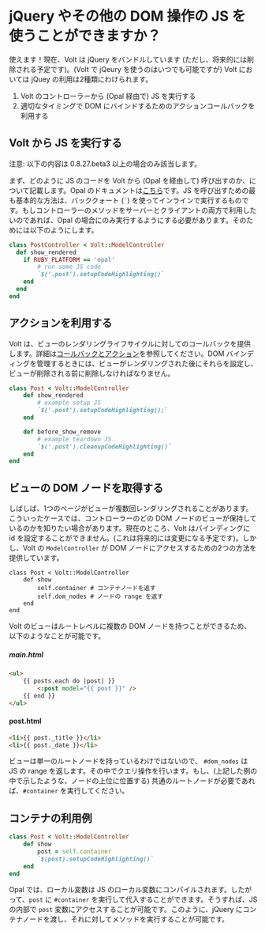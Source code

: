 # jQuery やその他の DOM 操作の JS を使うことができますか？

使えます！現在、Volt は jQuery をバンドルしています (ただし、将来的には削除される予定です)。(Volt で jQeury を使うのはいつでも可能ですが) Volt においては jQuey の利用は2種類にわけられます。

1. Volt のコントローラーから (Opal 経由で) JS を実行する
2. 適切なタイミングで DOM にバインドするためのアクションコールバックを利用する

## Volt から JS を実行する

注意: 以下の内容は 0.8.27.beta3 以上の場合のみ該当します。

まず、どのように JS のコードを Volt から (Opal を経由して) 呼び出すのか、について記載します。Opal のドキュメントは[こちら](http://opalrb.org/docs/compiled_ruby/)です。JS を呼び出すための最も基本的な方法は、バッククォート (``` ` ```) を使ってインラインで実行するものです。もしコントローラーのメソッドをサーバーとクライアントの両方で利用したいのであれば、Opal の場合にのみ実行するようにする必要があります。そのためには以下のようにします。

```ruby
class PostController < Volt::ModelController
  def show_rendered
    if RUBY_PLATFORM == 'opal'
        # run some JS code
        `$('.post').setupCodeHighlighting()`
    end
  end
end
```

## アクションを利用する

Volt は、ビューのレンダリングライフサイクルに対してのコールバックを提供します。詳細は[コールバックとアクション](../docs/callbacks_and_actions.html)を参照してください。DOM バインディングを管理するときには、ビューがレンダリングされた後にそれらを設定し、ビューが削除される前に削除しなければなりません。

```ruby
class Post < Volt::ModelController
    def show_rendered
        # example setup JS
        `$('.post').setupCodeHighlighting();`
    end

    def before_show_remove
        # example teardown JS
        `$('.post').cleanupCodeHighlighting()`
    end
end
```

## ビューの DOM ノードを取得する

しばしば、1つのページがビューが複数回レンダリングされることがあります。こういったケースでは、コントローラーのどの DOM ノードのビューが保持しているのかを知りたい場合があります。現在のところ、Volt はバインディングに id を設定することができません。(これは将来的には変更になる予定です)。しかし、Volt の ```ModelController``` が DOM ノードにアクセスするための2つの方法を提供しています。

```
class Post < Volt::ModelController
    def show
        self.container # コンテナノードを返す
        self.dom_nodes # ノードの range を返す
    end
end
```

Volt のビューはルートレベルに複数の DOM ノードを持つことができるため、以下のようなことが可能です。

##### main.html

```html
<ul>
    {{ posts.each do |post| }}
        <:post model="{{ post }}" />
    {{ end }}
</ul>
```

#### post.html

```html
<li>{{ post._title }}</li>
<li>{{ post._date }}</li>
```

ビューは単一のルートノードを持っているわけではないので、 ```#dom_nodes``` は JS の range を返します。その中でクエリ操作を行います。もし、(上記した例の中で示したような、ノードの上位に位置する) 共通のルートノードが必要であれば、```#container``` を実行してください。

## コンテナの利用例

```ruby
class Post < Volt::ModelController
    def show
        post = self.container
        `$(post).setupCodeHighlighting()`
    end
end
```

Opal では、ローカル変数は JS のローカル変数にコンパイルされます。したがって、```post``` に ```#container``` を実行して代入することができます。そうすれば、JS の内部で ```post``` 変数にアクセスすることが可能です。このように、jQuery にコンテナノードを渡し、それに対してメソッドを実行することが可能です。
